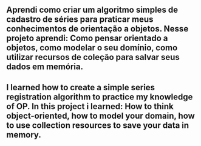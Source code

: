 <h2><p>Aprendi como criar um algoritmo simples de cadastro de séries para praticar meus conhecimentos de orientação a objetos. Nesse projeto aprendi: Como pensar orientado a objetos, como modelar o seu domínio, como utilizar recursos de coleção para salvar seus dados em memória.</p></h2>

<h2><p>I learned how to create a simple series registration algorithm to practice my knowledge of OP. In this project i learned: How to think object-oriented, how to model your domain, how to use collection resources to save your data in memory.</p></h2>
